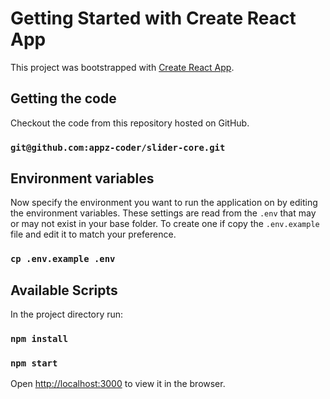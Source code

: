 # Getting Started with Create React App

This project was bootstrapped with [Create React App](https://github.com/facebook/create-react-app).

## Getting the code

Checkout the code from this repository hosted on GitHub.

### `git@github.com:appz-coder/slider-core.git`

## Environment variables

Now specify the environment you want to run the application on by editing the
environment variables. These settings are read from the `.env` that may or may
not exist in your base folder. To create one if copy the `.env.example` file and
edit it to match your preference.

### `cp .env.example .env`

## Available Scripts

In the project directory run:

### `npm install`
### `npm start`

Open [http://localhost:3000](http://localhost:3000) to view it in the browser.


